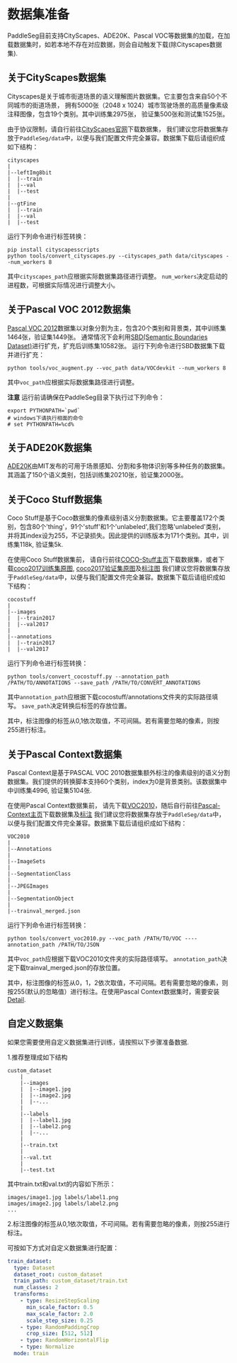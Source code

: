 # 数据集准备

PaddleSeg目前支持CityScapes、ADE20K、Pascal VOC等数据集的加载，在加载数据集时，如若本地不存在对应数据，则会自动触发下载(除Cityscapes数据集).

## 关于CityScapes数据集
Cityscapes是关于城市街道场景的语义理解图片数据集。它主要包含来自50个不同城市的街道场景，
拥有5000张（2048 x 1024）城市驾驶场景的高质量像素级注释图像，包含19个类别。其中训练集2975张， 验证集500张和测试集1525张。

由于协议限制，请自行前往[CityScapes官网](https://www.cityscapes-dataset.com/)下载数据集，
我们建议您将数据集存放于`PaddleSeg/data`中，以便与我们配置文件完全兼容。数据集下载后请组织成如下结构：

    cityscapes
    |
    |--leftImg8bit
    |  |--train
    |  |--val
    |  |--test
    |
    |--gtFine
    |  |--train
    |  |--val
    |  |--test

运行下列命令进行标签转换：
```shell
pip install cityscapesscripts
python tools/convert_cityscapes.py --cityscapes_path data/cityscapes --num_workers 8
```
其中`cityscapes_path`应根据实际数据集路径进行调整。 `num_workers`决定启动的进程数，可根据实际情况进行调整大小。

## 关于Pascal VOC 2012数据集
[Pascal VOC 2012](http://host.robots.ox.ac.uk/pascal/VOC/)数据集以对象分割为主，包含20个类别和背景类，其中训练集1464张，验证集1449张。
通常情况下会利用[SBD(Semantic Boundaries Dataset)](http://home.bharathh.info/pubs/codes/SBD/download.html)进行扩充，扩充后训练集10582张。
运行下列命令进行SBD数据集下载并进行扩充：
```shell
python tools/voc_augment.py --voc_path data/VOCdevkit --num_workers 8
```
其中`voc_path`应根据实际数据集路径进行调整。

**注意** 运行前请确保在PaddleSeg目录下执行过下列命令：
```shell
export PYTHONPATH=`pwd`
# windows下请执行相面的命令
# set PYTHONPATH=%cd%
```

## 关于ADE20K数据集
[ADE20K](http://sceneparsing.csail.mit.edu/)由MIT发布的可用于场景感知、分割和多物体识别等多种任务的数据集。
其涵盖了150个语义类别，包括训练集20210张，验证集2000张。

## 关于Coco Stuff数据集
Coco Stuff是基于Coco数据集的像素级别语义分割数据集。它主要覆盖172个类别，包含80个'thing'，91个'stuff'和1个'unlabeled',我们忽略'unlabeled'类别，并将其index设为255，不记录损失。因此提供的训练版本为171个类别。其中，训练集118k, 验证集5k.

在使用Coco Stuff数据集前， 请自行前往[COCO-Stuff主页](https://github.com/nightrome/cocostuff)下载数据集，或者下载[coco2017训练集原图](http://images.cocodataset.org/zips/train2017.zip), [coco2017验证集原图](http://images.cocodataset.org/zips/val2017.zip)及[标注图](http://calvin.inf.ed.ac.uk/wp-content/uploads/data/cocostuffdataset/stuffthingmaps_trainval2017.zip)
我们建议您将数据集存放于`PaddleSeg/data`中，以便与我们配置文件完全兼容。数据集下载后请组织成如下结构：

    cocostuff
    |
    |--images
    |  |--train2017
    |  |--val2017
    |
    |--annotations
    |  |--train2017
    |  |--val2017

运行下列命令进行标签转换：

```shell
python tools/convert_cocostuff.py --annotation_path /PATH/TO/ANNOTATIONS --save_path /PATH/TO/CONVERT_ANNOTATIONS
```
其中`annotation_path`应根据下载cocostuff/annotations文件夹的实际路径填写。 `save_path`决定转换后标签的存放位置。


其中，标注图像的标签从0,1依次取值，不可间隔。若有需要忽略的像素，则按255进行标注。

## 关于Pascal Context数据集
Pascal Context是基于PASCAL VOC 2010数据集额外标注的像素级别的语义分割数据集。我们提供的转换脚本支持60个类别，index为0是背景类别。该数据集中中训练集4996, 验证集5104张. 


在使用Pascal Context数据集前， 请先下载[VOC2010](http://host.robots.ox.ac.uk/pascal/VOC/voc2010/VOCtrainval_03-May-2010.tar)，随后自行前往[Pascal-Context主页](https://www.cs.stanford.edu/~roozbeh/pascal-context/)下载数据集及[标注](https://codalabuser.blob.core.windows.net/public/trainval_merged.json)
我们建议您将数据集存放于`PaddleSeg/data`中，以便与我们配置文件完全兼容。数据集下载后请组织成如下结构：

    VOC2010
    |
    |--Annotations
    |
    |--ImageSets
    |
    |--SegmentationClass
    |  
    |--JPEGImages
    |
    |--SegmentationObject
    |
    |--trainval_merged.json
    
 
运行下列命令进行标签转换：

```shell
python tools/convert_voc2010.py --voc_path /PATH/TO/VOC ----annotation_path /PATH/TO/JSON
```
其中`voc_path`应根据下载VOC2010文件夹的实际路径填写。 `annotation_path`决定下载trainval_merged.json的存放位置。



其中，标注图像的标签从0，1，2依次取值，不可间隔。若有需要忽略的像素，则按255(默认的忽略值）进行标注。在使用Pascal Context数据集时，需要安装[Detail](https://github.com/zhanghang1989/detail-api).

## 自定义数据集

如果您需要使用自定义数据集进行训练，请按照以下步骤准备数据.

1.推荐整理成如下结构

    custom_dataset
        |
        |--images
        |  |--image1.jpg
        |  |--image2.jpg
        |  |--...
        |
        |--labels
        |  |--label1.jpg
        |  |--label2.png
        |  |--...
        |
        |--train.txt
        |
        |--val.txt
        |
        |--test.txt

其中train.txt和val.txt的内容如下所示：

    images/image1.jpg labels/label1.png
    images/image2.jpg labels/label2.png
    ...

2.标注图像的标签从0,1依次取值，不可间隔。若有需要忽略的像素，则按255进行标注。

可按如下方式对自定义数据集进行配置：
```yaml
train_dataset:
  type: Dataset
  dataset_root: custom_dataset
  train_path: custom_dataset/train.txt
  num_classes: 2
  transforms:
    - type: ResizeStepScaling
      min_scale_factor: 0.5
      max_scale_factor: 2.0
      scale_step_size: 0.25
    - type: RandomPaddingCrop
      crop_size: [512, 512]
    - type: RandomHorizontalFlip
    - type: Normalize
  mode: train
```
